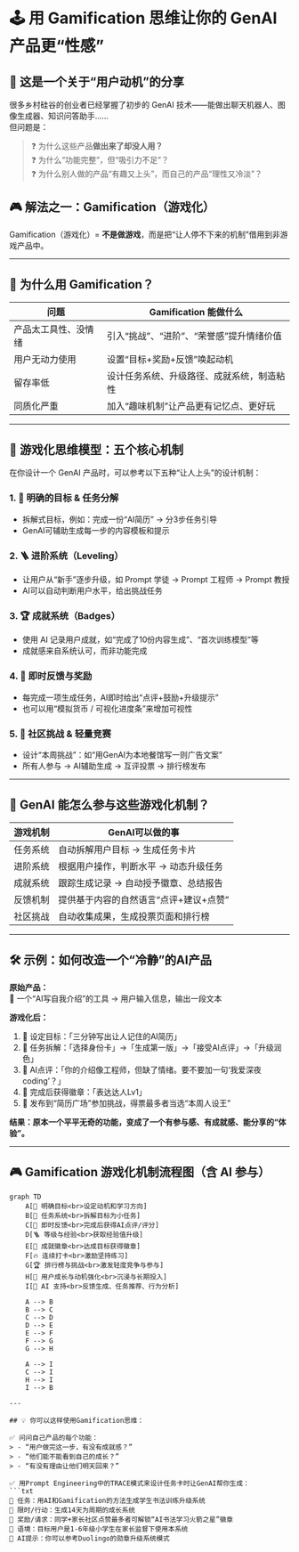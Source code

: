 # 🕹️ 用 Gamification 思维让你的 GenAI 产品更“性感”

## 🧭 这是一个关于“用户动机”的分享

很多乡村硅谷的创业者已经掌握了初步的 GenAI 技术——能做出聊天机器人、图像生成器、知识问答助手……  
但问题是：

> ❓ 为什么这些产品**做出来了却没人用？**  
> ❓ 为什么“功能完整”，但“吸引力不足”？  
> ❓ 为什么别人做的产品“有趣又上头”，而自己的产品“理性又冷淡”？

## 🎮 解法之一：Gamification（游戏化）

Gamification（游戏化）= **不是做游戏**，而是把“让人停不下来的机制”借用到非游戏产品中。

---

## 🎯 为什么用 Gamification？

| 问题 | Gamification 能做什么 |
|------|-------------------------|
| 产品太工具性、没情绪 | 引入“挑战”、“进阶”、“荣誉感”提升情绪价值 |
| 用户无动力使用 | 设置“目标+奖励+反馈”唤起动机 |
| 留存率低 | 设计任务系统、升级路径、成就系统，制造粘性 |
| 同质化严重 | 加入“趣味机制”让产品更有记忆点、更好玩 |

---

## 🧩 游戏化思维模型：五个核心机制

在你设计一个 GenAI 产品时，可以参考以下五种“让人上头”的设计机制：

### 1. 🎯 明确的目标 & 任务分解  
- 拆解式目标，例如：完成一份“AI简历” → 分3步任务引导  
- GenAI可辅助生成每一步的内容模板和提示

### 2. 🪜 进阶系统（Leveling）  
- 让用户从“新手”逐步升级，如 Prompt 学徒 → Prompt 工程师 → Prompt 教授  
- AI可以自动判断用户水平，给出挑战任务

### 3. 🏆 成就系统（Badges）  
- 使用 AI 记录用户成就，如“完成了10份内容生成”、“首次训练模型”等  
- 成就感来自系统认可，而非功能完成

### 4. 🎁 即时反馈与奖励  
- 每完成一项生成任务，AI即时给出“点评+鼓励+升级提示”  
- 也可以用“模拟货币 / 可视化进度条”来增加可视性

### 5. 🤝 社区挑战 & 轻量竞赛  
- 设计“本周挑战”：如“用GenAI为本地餐馆写一则广告文案”  
- 所有人参与 → AI辅助生成 → 互评投票 → 排行榜发布

---


## 🤖 GenAI 能怎么参与这些游戏化机制？

| 游戏机制 | GenAI可以做的事 |
|-----------|------------------|
| 任务系统 | 自动拆解用户目标 → 生成任务卡片 |
| 进阶系统 | 根据用户操作，判断水平 → 动态升级任务 |
| 成就系统 | 跟踪生成记录 → 自动授予徽章、总结报告 |
| 反馈机制 | 提供基于内容的自然语言“点评+建议+点赞” |
| 社区挑战 | 自动收集成果，生成投票页面和排行榜 |

---

## 🛠️ 示例：如何改造一个“冷静”的AI产品

**原始产品：**  
🧊 一个“AI写自我介绍”的工具 → 用户输入信息，输出一段文本

**游戏化后：**

1. 🎯 设定目标：「三分钟写出让人记住的AI简历」
2. 🧩 任务拆解：「选择身份卡」→「生成第一版」→「接受AI点评」→「升级润色」
3. 🧠 AI点评：「你的介绍像工程师，但缺了情绪。要不要加一句‘我爱深夜coding’？」
4. 🏅 完成后获得徽章：「表达达人Lv1」
5. 🤝 发布到“简历广场”参加挑战，得票最多者当选“本周人设王”

**结果：原本一个平平无奇的功能，变成了一个有参与感、有成就感、能分享的“体验”。**

---

## 🎮 Gamification 游戏化机制流程图（含 AI 参与）


```mermaid
graph TD
    A[🎯 明确目标<br>设定动机和学习方向]
    B[🧩 任务系统<br>拆解目标为小任务]
    C[🔁 即时反馈<br>完成后获得AI点评/评分]
    D[🪜 等级与经验<br>获取经验值升级]
    E[🏅 成就徽章<br>达成目标获得徽章]
    F[🔥 连续打卡<br>激励坚持练习]
    G[🏆 排行榜与挑战<br>激发轻度竞争与参与]
    H[🌱 用户成长与动机强化<br>沉浸与长期投入]
    I[🤖 AI 支持<br>反馈生成、任务推荐、行为分析]

    A --> B
    B --> C
    C --> D
    D --> E
    E --> F
    F --> G
    G --> H

    A --> I
    C --> I
    H --> I
    I --> B

---

## 💡 你可以这样使用Gamification思维：

✅ 问问自己产品的每个功能：  
> - “用户做完这一步，有没有成就感？”  
> - “他们能不能看到自己的成长？”  
> - “有没有理由让他们明天回来？”

✅ 用Prompt Engineering中的TRACE模式来设计任务卡时让GenAI帮你生成：
```txt
🎯 任务：用AI和Gamification的方法生成学生书法训练升级系统
📌 限时/行动：生成14天为周期的成长系统
🎁 奖励/请求：同学+家长社区点赞最多者可解锁“AI书法学习火箭之星”徽章
🌱 语境：目标用户是1-6年级小学生在家长监督下使用本系统
🧠 AI提示：你可以参考Duolingo的勋章升级系统模式

